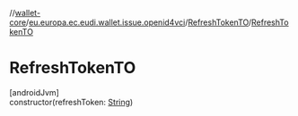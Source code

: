 //[wallet-core](../../../index.md)/[eu.europa.ec.eudi.wallet.issue.openid4vci](../index.md)/[RefreshTokenTO](index.md)/[RefreshTokenTO](-refresh-token-t-o.md)

# RefreshTokenTO

[androidJvm]\
constructor(refreshToken: [String](https://kotlinlang.org/api/latest/jvm/stdlib/kotlin-stdlib/kotlin/-string/index.html))
